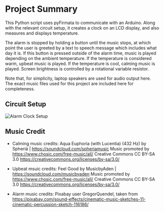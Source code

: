 # Project Summary

This Python script uses pyFirmata to communicate with an Arduino.
Along with the relevant circuit setup, it creates a clock on an 
LCD display, and also measures and displays temperature.

The alarm is stopped by holding a button until the music stops, at which point 
the user is greeted by a text to speech message which includes what day it is.
If this button is pressed outside of the alarm time, music is played depending on
the ambient temperature. If the temperature is considered warm, upbeat music is played.
If the temperature is cool, calming music is played. Screen brightness is controlled by a rotational variable resistor.

Note that, for simplicity, laptop speakers are used for audio output here. The exact music files used for this project are included here for completeness.

## Circuit Setup
![Alarm Clock Setup](https://github.com/JoelANB/Arduino-Projects/assets/60829930/fd6a4604-1d16-4fc0-a90f-fe7460f2f65b)

## Music Credit
- Calming music credits:
Aqua Euphoria (with Lucentia) (432 Hz) by Spheriá | https://soundcloud.com/spheriamusic
Music promoted by https://www.chosic.com/free-music/all/
Creative Commons CC BY-SA 3.0
https://creativecommons.org/licenses/by-sa/3.0/

- Upbeat msuic credits:
Feel Good by MusicbyAden | https://soundcloud.com/musicbyaden
Music promoted by https://www.chosic.com/free-music/all/
Creative Commons CC BY-SA 3.0
https://creativecommons.org/licenses/by-sa/3.0/

- Alarm music credits:
Pixabay user GregorQuendel, taken from https://pixabay.com/sound-effects/cinematic-music-sketches-11-cinematic-percussion-sketch-116186/ 
